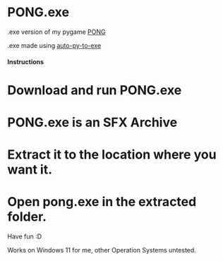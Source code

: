 # PONG.exe
.exe version of my pygame [PONG](https://github.com/Kai-Guan/PONG)

.exe made using [auto-py-to-exe](https://pypi.org/project/auto-py-to-exe/)

#### Instructions

# Download and run PONG.exe

# PONG.exe is an SFX Archive

# Extract it to the location where you want it.

# Open pong.exe in the extracted folder.

Have fun :D

Works on Windows 11 for me, other Operation Systems untested.
